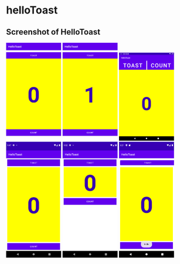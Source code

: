 # helloToast



<h2>Screenshot of HelloToast</h2> 
<img src = "screenshots/counterScreenshot.png" width = 150>
<img src = "screenshots/count1Screenshot.png" width = 150>
<img src = "screenshots/LayoutTask1.png" width = 150>
<img src = "screenshots/LayoutTask2.png" width = 150>
<img src = "screenshots/LayoutTask3.png" width = 150>
<img src = "screenshots/toastScreenshot.png" width = 150>

